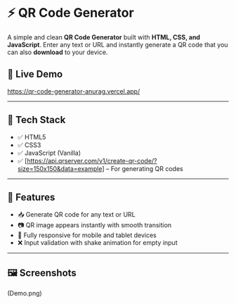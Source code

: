 # ⚡ QR Code Generator

A simple and clean **QR Code Generator** built with **HTML, CSS, and JavaScript**. Enter any text or URL and instantly generate a QR code that you can also **download** to your device.

## 🚀 Live Demo

https://qr-code-generator-anurag.vercel.app/

---

## 🧰 Tech Stack

- ✅ HTML5
- ✅ CSS3
- ✅ JavaScript (Vanilla)
- ✅ [https://api.qrserver.com/v1/create-qr-code/?size=150x150&data=example] – For generating QR codes

---

## 🎯 Features

- 📥 Generate QR code for any text or URL
- 📷 QR image appears instantly with smooth transition
- 📱 Fully responsive for mobile and tablet devices
- ❌ Input validation with shake animation for empty input

---

## 🖼️ Screenshots

(Demo.png)
